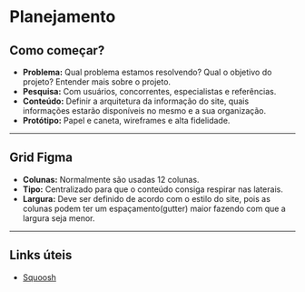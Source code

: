 # Planejamento

## Como começar?

* **Problema:** Qual problema estamos resolvendo? Qual o objetivo do projeto? Entender mais sobre o projeto.
* **Pesquisa:** Com usuários, concorrentes, especialistas e referências.
* **Conteúdo:** Definir a arquitetura da informação do site, quais informações estarão disponíveis no mesmo e a sua organização.
* **Protótipo:** Papel e caneta, wireframes e alta fidelidade.

---

## Grid Figma

- **Colunas:** Normalmente são usadas 12 colunas.
- **Tipo:** Centralizado para que o conteúdo consiga respirar nas laterais.
- **Largura:** Deve ser definido de acordo com o estilo do site, pois as colunas podem ter um espaçamento(gutter) maior fazendo com que a largura seja menor. 

---
## Links úteis
  - [Squoosh](https://squoosh.app/)